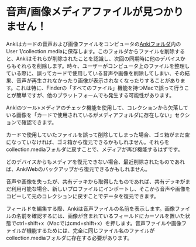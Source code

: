 # 音声/画像メディアファイルが見つかりません！

Ankiはカードの音声および画像ファイルをコンピュータの[Ankiフォルダ](https://shigeyukey.github.io/anki-manual-jp/files.html#ファイルの場所)内のUser 1/collection.mediaに保存します。このフォルダからファイルを削除すると、Ankiはそれらが削除されたことを認識し、次回の同期時に他のデバイスからもそれらを削除します。時々、ユーザーがコンピュータ上のファイルを整理している際に、誤ってカードで使用している音声や画像を削除してしまい、その結果、音声が再生されなかったり画像が表示されなくなったりすることがあります。これは特に、Finderの「すべてのファイル」機能を持つMacで誤って行うことが簡単ですが、他のプラットフォームでも発生する可能性があります。

Ankiのツール>メディアのチェック機能を使用して、コレクションから欠落している画像を「カードで使用されているがメディアフォルダに存在しない」セクションで確認できます。

カードで使用していたファイルを誤って削除してしまった場合、ゴミ箱がまだ空になっていなければ、ゴミ箱から復元できるかもしれません。それらをcollection.mediaフォルダに戻すことで、メディアが再び機能するはずです。

どのデバイスからもメディアを復元できない場合、最近削除されたものであれば、AnkiWebのバックアップから復元できるかもしれません。

音声や画像を失ったが、共有デッキから取得したものであれば、共有デッキがまだ利用可能な場合、新しいプロファイルにインポートし、そこから音声や画像をコピーして元のコレクションに戻すことでデータを復元できます。

フィールドを編集する際、Ankiは音声ファイルの名前を表示します。画像ファイルの名前を確認するには、画像が含まれているフィールドにカーソルを置いた状態でctrl+shift+x（Macではcmd+shift+x）を押します。音声ファイルや画像ファイルが機能するためには、完全に同じファイル名のファイルがcollection.mediaフォルダに存在する必要があります。